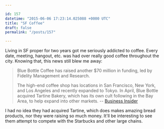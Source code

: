 ```yaml
---

id: 157
datetime: "2015-06-06 17:23:14.025088 +0000 UTC"
title: "SF Coffee"
draft: false
permalink: "/posts/157"

---
```


Living in SF proper for two years got me seriously addicted to coffee. Every date, meeting, hangout, etc. was had over really good coffee throughout the city. Knowing that, this news still blew me away: 

 > Blue Bottle Coffee has raised another $70 million in funding, led by Fidelity Management and Research.
 > 
 > The high-end coffee shop has locations in San Francisco, New York, and Los Angeles and recently expanded to Tokyo. In April, Blue Bottle acquired Tartine Bakery, which has its own cult following in the Bay Area, to help expand into other markets.  -- [Business Insider](http://www.businessinsider.com/blue-bottle-raises-another-70-million-2015-6)

I had no idea they had acquired Tartine, which does makes amazing bread products, nor they were raising so much money. It'll be interesting to see them attempt to compete with the Starbucks and other large chains.
